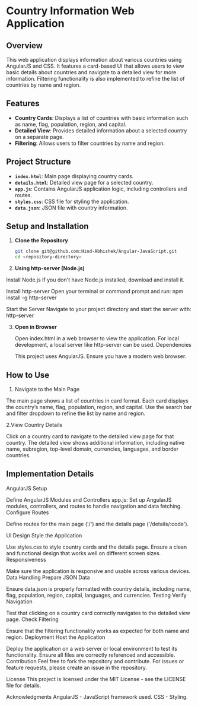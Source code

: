 # Country Information Web Application

## Overview

This web application displays information about various countries using AngularJS and CSS. It features a card-based UI that allows users to view basic details about countries and navigate to a detailed view for more information. Filtering functionality is also implemented to refine the list of countries by name and region.

## Features

- **Country Cards**: Displays a list of countries with basic information such as name, flag, population, region, and capital.
- **Detailed View**: Provides detailed information about a selected country on a separate page.
- **Filtering**: Allows users to filter countries by name and region.

## Project Structure

- **`index.html`**: Main page displaying country cards.
- **`details.html`**: Detailed view page for a selected country.
- **`app.js`**: Contains AngularJS application logic, including controllers and routes.
- **`styles.css`**: CSS file for styling the application.
- **`data.json`**: JSON file with country information.

## Setup and Installation

1. **Clone the Repository**

   ```bash
   git clone git@github.com:Hind-Abhishek/Angular-JavaScript.git
   cd <repository-directory>
   
2. **Using http-server (Node.js)**
   
  Install Node.js
  If you don't have Node.js installed, download and install it.
  
  Install http-server
  Open your terminal or command prompt and run:
  npm install -g http-server
  
  Start the Server
  Navigate to your project directory and start the server with:
  http-server
  
3. **Open in Browser**

   Open index.html in a web browser to view the application. For local development, a local server like http-server can be used.
   Dependencies
    
   This project uses AngularJS. Ensure you have a modern web browser.

## How to Use
1. Navigate to the Main Page

The main page shows a list of countries in card format. Each card displays the country’s name, flag, population, region, and capital.
Use the search bar and filter dropdown to refine the list by name and region.

2.View Country Details

Click on a country card to navigate to the detailed view page for that country.
The detailed view shows additional information, including native name, subregion, top-level domain, currencies, languages, and border countries.

## Implementation Details

AngularJS Setup

Define AngularJS Modules and Controllers
app.js: Set up AngularJS modules, controllers, and routes to handle navigation and data fetching.
Configure Routes

Define routes for the main page ('/') and the details page ('/details/:code').

UI Design
Style the Application

Use styles.css to style country cards and the details page.
Ensure a clean and functional design that works well on different screen sizes.
Responsiveness

Make sure the application is responsive and usable across various devices.
Data Handling
Prepare JSON Data

Ensure data.json is properly formatted with country details, including name, flag, population, region, capital, languages, and currencies.
Testing
Verify Navigation

Test that clicking on a country card correctly navigates to the detailed view page.
Check Filtering

Ensure that the filtering functionality works as expected for both name and region.
Deployment
Host the Application

Deploy the application on a web server or local environment to test its functionality. Ensure all files are correctly referenced and accessible.
Contribution
Feel free to fork the repository and contribute. For issues or feature requests, please create an issue in the repository.

License
This project is licensed under the MIT License - see the LICENSE file for details.

Acknowledgments
AngularJS - JavaScript framework used.
CSS - Styling.
